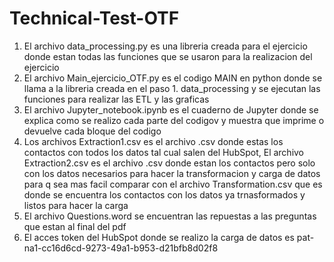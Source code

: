 # Technical-Test-OTF

1. El archivo data_processing.py es una libreria creada para el ejercicio donde estan todas las funciones que se usaron para la realizacion del ejercicio 
2. El archivo Main_ejercicio_OTF.py es el codigo MAIN en python donde se llama a la libreria creada en el paso 1. data_processing y se ejecutan las funciones para realizar las ETL y las graficas
3. El archivo Jupyter_notebook.ipynb es el cuaderno de Jupyter donde se explica como se realizo cada parte del codigov y muestra que imprime o devuelve cada bloque del codigo
4. Los archivos Extraction1.csv es el archivo .csv donde estas los contactos con todos los datos tal cual salen del HubSpot, El archivo Extraction2.csv es el archivo .csv donde estan
   los contactos pero solo con los datos necesarios para hacer la transformacion y carga de datos para q sea mas facil comparar con el archivo Transformation.csv que es donde se encuentra
   los contactos con los datos ya trnasformados y listos para hacer la carga
5. El archivo Questions.word se encuentran las repuestas a las preguntas que estan al final del pdf
6. El acces token del HubSpot donde se realizo la carga de datos es pat-na1-cc16d6cd-9273-49a1-b953-d21bfb8d02f8

